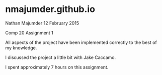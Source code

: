 # nmajumder.github.io

Nathan Majumder
12 February 2015

Comp 20 Assignment 1

All aspects of the project have been implemented correctly to the best of my knowledge.

I discussed the project a little bit with Jake Caccamo.

I spent approximately 7 hours on this assignment.